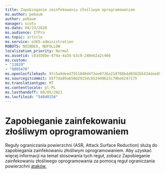 ```yaml
---
title: Zapobieganie zainfekowaniu złośliwym oprogramowaniem
ms.author: pebaum
author: pebaum
manager: scotv
ms.date: 04/23/2020
ms.audience: ITPro
ms.topic: article
ms.service: o365-administration
ROBOTS: NOINDEX, NOFOLLOW
localization_priority: Normal
ms.assetid: c03d30be-474a-4a34-b3c0-240eb2a2c466
ms.custom:
- "11029"
- "9005470"
ms.openlocfilehash: 97c5a9deed7551840d4f3ee0726a218788b4d8382b5434dee0566b0021d67cc9
ms.sourcegitcommit: b5f7da89a650d2915dc652449623c78be6247175
ms.translationtype: MT
ms.contentlocale: pl-PL
ms.lasthandoff: 08/05/2021
ms.locfileid: "54040156"
---
```

# <a name="prevent-malware-infection"></a>Zapobieganie zainfekowaniu złośliwym oprogramowaniem

Reguły ograniczania powierzchni (ASR, Attack Surface Reduction) służą do zapobiegania zainfekowaniu złośliwym oprogramowaniem. Aby uzyskać więcej informacji na temat stosowania tych reguł, zobacz Zapobieganie zainfekowaniu złośliwego oprogramowania za pomocą reguł ograniczania powierzchni [ataków.](https://docs.microsoft.com/microsoft-365/security/defender-endpoint/attack-surface-reduction?view=o365-worldwide#attack-surface-reduction-rules)